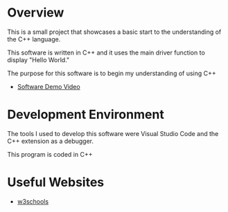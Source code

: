 # Overview

This is a small project that showcases a basic start to the understanding of the C++ language.

This software is written in C++ and it uses the main driver function to display "Hello World."

The purpose for this software is to begin my understanding of using C++

- [Software Demo Video](https://youtu.be/5M_ZhdX209k)

# Development Environment

The tools I used to develop this software were Visual Studio Code and the C++ extension as a debugger.

This program is coded in C++

# Useful Websites

- [w3schools](https://www.w3schools.com/cpp/cpp_syntax.asp)
